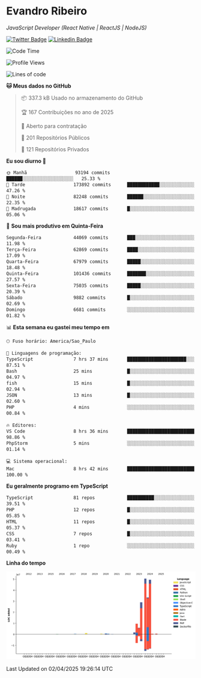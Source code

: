 # Evandro **Ribeiro**

*JavaScript Developer (React Native | ReactJS | NodeJS)*

[![Twitter Badge](https://img.shields.io/badge/-@ribeiroevandro-201B2D?style=flat-square&labelColor=201B2D&logo=twitter&logoColor=white&link=https://twitter.com/ribeiroevandro)](https://twitter.com/ribeiroevandro) 
[![Linkedin Badge](https://img.shields.io/badge/-Evandro%20Ribeiro-201B2D?style=flat-square&logo=Linkedin&logoColor=white&link=https://www.linkedin.com/in/ribeiroevandro)](https://www.linkedin.com/in/ribeiroevandro) 


<!--START_SECTION:waka-->
![Code Time](http://img.shields.io/badge/Code%20Time-4%2C354%20hrs%2059%20mins-blue)

![Profile Views](http://img.shields.io/badge/Visualizac%C3%B5es%20do%20perfil-0-blue)

![Lines of code](https://img.shields.io/badge/Desde%20o%20Hello%20World%20eu%20escrevi-182.9%20million%20linhas%20de%20c%C3%B3digo-blue)

**🐱 Meus dados no GitHub** 

> 📦 337.3 kB Usado no armazenamento do GitHub 
 > 
> 🏆 167 Contribuições no ano de 2025
 > 
> 💼 Aberto para contratação
 > 
> 📜 201 Repositórios Públicos 
 > 
> 🔑 121 Repositórios Privados 
 > 
**Eu sou diurno 🐤** 

```text
🌞 Manhã                  93194 commits       ██████░░░░░░░░░░░░░░░░░░░   25.33 % 
🌆 Tarde                  173892 commits      ████████████░░░░░░░░░░░░░   47.26 % 
🌃 Noite                  82248 commits       ██████░░░░░░░░░░░░░░░░░░░   22.35 % 
🌙 Madrugada              18617 commits       █░░░░░░░░░░░░░░░░░░░░░░░░   05.06 % 
```
📅 **Sou mais produtivo em Quinta-Feira** 

```text
Segunda-Feira            44069 commits       ███░░░░░░░░░░░░░░░░░░░░░░   11.98 % 
Terça-Feira              62869 commits       ████░░░░░░░░░░░░░░░░░░░░░   17.09 % 
Quarta-Feira             67979 commits       █████░░░░░░░░░░░░░░░░░░░░   18.48 % 
Quinta-Feira             101436 commits      ███████░░░░░░░░░░░░░░░░░░   27.57 % 
Sexta-Feira              75035 commits       █████░░░░░░░░░░░░░░░░░░░░   20.39 % 
Sábado                   9882 commits        █░░░░░░░░░░░░░░░░░░░░░░░░   02.69 % 
Domingo                  6681 commits        ░░░░░░░░░░░░░░░░░░░░░░░░░   01.82 % 
```


📊 **Esta semana eu gastei meu tempo em** 

```text
🕑︎ Fuso horário: America/Sao_Paulo

💬 Linguagens de programação: 
TypeScript               7 hrs 37 mins       ██████████████████████░░░   87.51 % 
Bash                     25 mins             █░░░░░░░░░░░░░░░░░░░░░░░░   04.97 % 
fish                     15 mins             █░░░░░░░░░░░░░░░░░░░░░░░░   02.94 % 
JSON                     13 mins             █░░░░░░░░░░░░░░░░░░░░░░░░   02.60 % 
PHP                      4 mins              ░░░░░░░░░░░░░░░░░░░░░░░░░   00.84 % 

🔥 Editores: 
VS Code                  8 hrs 36 mins       █████████████████████████   98.86 % 
PhpStorm                 5 mins              ░░░░░░░░░░░░░░░░░░░░░░░░░   01.14 % 

💻 Sistema operacional: 
Mac                      8 hrs 42 mins       █████████████████████████   100.00 % 
```

**Eu geralmente programo em TypeScript** 

```text
TypeScript               81 repos            ██████████░░░░░░░░░░░░░░░   39.51 % 
PHP                      12 repos            █░░░░░░░░░░░░░░░░░░░░░░░░   05.85 % 
HTML                     11 repos            █░░░░░░░░░░░░░░░░░░░░░░░░   05.37 % 
CSS                      7 repos             █░░░░░░░░░░░░░░░░░░░░░░░░   03.41 % 
Ruby                     1 repo              ░░░░░░░░░░░░░░░░░░░░░░░░░   00.49 % 
```



**Linha do tempo**

![Lines of Code chart](https://raw.githubusercontent.com/ribeiroevandro/ribeiroevandro/main/assets/bar_graph.png)


 Last Updated on 02/04/2025 19:26:14 UTC
<!--END_SECTION:waka-->
